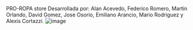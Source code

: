PRO-ROPA store 
Desarrollada por: Alan Acevedo, Federico Romero, Martin Orlando, David Gomez, Jose Osorio, Emiliano Arancio, Mario Rodriguez y Alexis Cortazzi.
![image](https://user-images.githubusercontent.com/101600280/182440886-ed192f65-d121-408e-9cf9-ac6ebbe99151.png)


